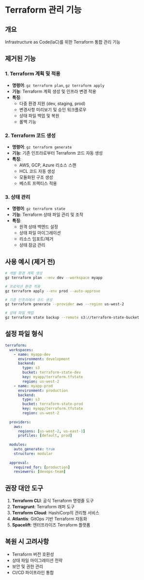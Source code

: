 # Terraform 관리 기능

## 개요
Infrastructure as Code(IaC)를 위한 Terraform 통합 관리 기능

## 제거된 기능

### 1. Terraform 계획 및 적용
- **명령어**: `gz terraform plan`, `gz terraform apply`
- **기능**: Terraform 계획 생성 및 인프라 변경 적용
- **특징**:
  - 다중 환경 지원 (dev, staging, prod)
  - 변경사항 미리보기 및 승인 워크플로우
  - 상태 파일 백업 및 복원
  - 롤백 기능

### 2. Terraform 코드 생성
- **명령어**: `gz terraform generate`
- **기능**: 기존 인프라로부터 Terraform 코드 자동 생성
- **특징**:
  - AWS, GCP, Azure 리소스 스캔
  - HCL 코드 자동 생성
  - 모듈화된 구조 생성
  - 베스트 프랙티스 적용

### 3. 상태 관리
- **명령어**: `gz terraform state`
- **기능**: Terraform 상태 파일 관리 및 조작
- **특징**:
  - 원격 상태 백엔드 설정
  - 상태 파일 마이그레이션
  - 리소스 임포트/제거
  - 상태 잠금 관리

## 사용 예시 (제거 전)

```bash
# 개발 환경 계획 생성
gz terraform plan --env dev --workspace myapp

# 프로덕션 환경 적용
gz terraform apply --env prod --auto-approve

# 기존 인프라에서 코드 생성
gz terraform generate --provider aws --region us-west-2

# 상태 파일 백업
gz terraform state backup --remote s3://terraform-state-bucket
```

## 설정 파일 형식

```yaml
terraform:
  workspaces:
    - name: myapp-dev
      environment: development
      backend:
        type: s3
        bucket: terraform-state-dev
        key: myapp/terraform.tfstate
        region: us-west-2
    - name: myapp-prod
      environment: production
      backend:
        type: s3
        bucket: terraform-state-prod
        key: myapp/terraform.tfstate
        region: us-west-2
  
  providers:
    aws:
      regions: [us-west-2, us-east-1]
      profiles: [default, prod]
    
  modules:
    auto_generate: true
    structure: modular
    
  approval:
    required_for: [production]
    reviewers: [devops-team]
```

## 권장 대안 도구

1. **Terraform CLI**: 공식 Terraform 명령줄 도구
2. **Terragrunt**: Terraform 래퍼 도구
3. **Terraform Cloud**: HashiCorp의 관리형 서비스
4. **Atlantis**: GitOps 기반 Terraform 자동화
5. **Spacelift**: 엔터프라이즈 Terraform 플랫폼

## 복원 시 고려사항

- Terraform 버전 호환성
- 상태 파일 마이그레이션 전략
- 보안 및 권한 관리
- CI/CD 파이프라인 통합